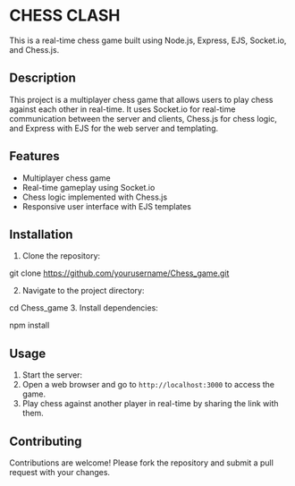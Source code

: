 # CHESS CLASH

This is a real-time chess game built using Node.js, Express, EJS, Socket.io, and Chess.js.

## Description

This project is a multiplayer chess game that allows users to play chess against each other in real-time. It uses Socket.io for real-time communication between the server and clients, Chess.js for chess logic, and Express with EJS for the web server and templating.

## Features

- Multiplayer chess game
- Real-time gameplay using Socket.io
- Chess logic implemented with Chess.js
- Responsive user interface with EJS templates

## Installation

1. Clone the repository:

git clone https://github.com/yourusername/Chess_game.git

2. Navigate to the project directory:
   
cd Chess_game
3. Install dependencies:
   
npm install

## Usage

1. Start the server:
2. Open a web browser and go to `http://localhost:3000` to access the game.
3. Play chess against another player in real-time by sharing the link with them.

## Contributing

Contributions are welcome! Please fork the repository and submit a pull request with your changes.
